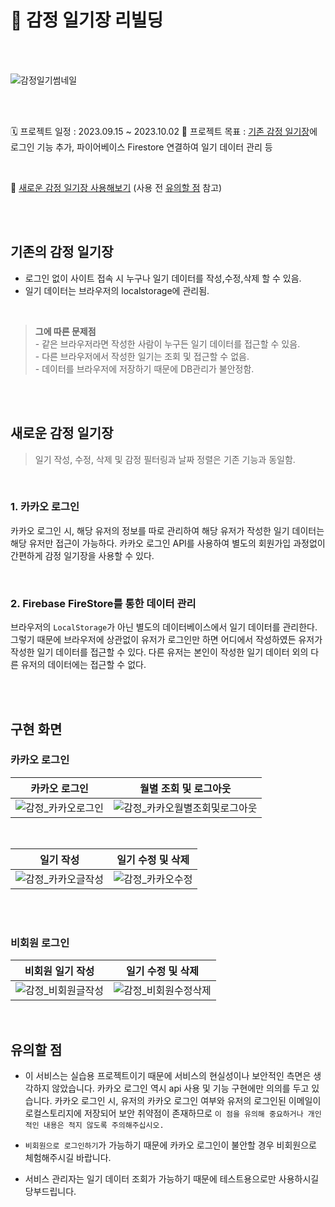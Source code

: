 # 💙 감정 일기장 리빌딩

<br/>
<br/>

![감정일기썸네일](https://github.com/eeeyooon/emotion-diary/assets/102462534/0e62639a-ac12-4033-8fcc-6165f261dbdf)

<br/>
<br/>

🗓 프로젝트 일정 : 2023.09.15 ~ 2023.10.02
🚀 프로젝트 목표 : [기존 감정 일기장](https://github.com/eeeyooon/emotion-diary)에 로그인 기능 추가, 파이어베이스 Firestore 연결하여 일기 데이터 관리 등

<br/>

💙 [새로운 감정 일기장 사용해보기](eeyooon-emotion-diary.web.app) (사용 전 [유의할 점]() 참고)

<br/>
<br/>

## 기존의 감정 일기장

- 로그인 없이 사이트 접속 시 누구나 일기 데이터를 작성,수정,삭제 할 수 있음.
- 일기 데이터는 브라우저의 localstorage에 관리됨.

<br/>

> **그에 따른 문제점** <br/> - 같은 브라우저라면 작성한 사람이 누구든 일기 데이터를 접근할 수 있음. <br/> - 다른 브라우저에서 작성한 일기는 조회 및 접근할 수 없음. <br/> - 데이터를 브라우저에 저장하기 때문에 DB관리가 불안정함. <br/>

<br/>
<br/>

## 새로운 감정 일기장

> 일기 작성, 수정, 삭제 및 감정 필터링과 날짜 정렬은 기존 기능과 동일함.

<br/>

### 1. 카카오 로그인

카카오 로그인 시, 해당 유저의 정보를 따로 관리하여 해당 유저가 작성한 일기 데이터는 해당 유저만 접근이 가능하다. 카카오 로그인 API를 사용하여 별도의 회원가입 과정없이 간편하게 감정 일기장을 사용할 수 있다.

<br/>

### 2. Firebase FireStore를 통한 데이터 관리

브라우저의 `LocalStorage`가 아닌 별도의 데이터베이스에서 일기 데이터를 관리한다. 그렇기 때문에 브라우저에 상관없이 유저가 로그인만 하면 어디에서 작성하였든 유저가 작성한 일기 데이터를 접근할 수 있다. 다른 유저는 본인이 작성한 일기 데이터 외의 다른 유저의 데이터에는 접근할 수 없다.

<br/>
<br/>

## 구현 화면

### 카카오 로그인

| 카카오 로그인                                                                                                                | 월별 조회 및 로그아웃                                                                                                                    |
| ---------------------------------------------------------------------------------------------------------------------------- | ---------------------------------------------------------------------------------------------------------------------------------------- |
| ![감정_카카오로그인](https://github.com/eeeyooon/Rebuild-EmotionDiary/assets/102462534/7b7cb613-aa5e-489a-9957-85c1ddc9522a) | ![감정_카카오월별조회및로그아웃](https://github.com/eeeyooon/Rebuild-EmotionDiary/assets/102462534/d0cac645-52d4-49ab-9709-65e0865bc12c) |

<br/>

| 일기 작성                                                                                                                    | 일기 수정 및 삭제                                                                                                          |
| ---------------------------------------------------------------------------------------------------------------------------- | -------------------------------------------------------------------------------------------------------------------------- |
| ![감정_카카오글작성](https://github.com/eeeyooon/Rebuild-EmotionDiary/assets/102462534/601f04e1-70a3-4930-8887-759fe7ac037c) | ![감정_카카오수정](https://github.com/eeeyooon/Rebuild-EmotionDiary/assets/102462534/cb837d98-b2a8-428b-8bf8-743ab0997a3e) |

<br/>
<br/>

### 비회원 로그인

| 비회원 일기 작성                                                                                                             | 일기 수정 및 삭제                                                                                                              |
| ---------------------------------------------------------------------------------------------------------------------------- | ------------------------------------------------------------------------------------------------------------------------------ |
| ![감정_비회원글작성](https://github.com/eeeyooon/Rebuild-EmotionDiary/assets/102462534/7f2d7efb-acac-4bea-8bd3-9be4c1f29281) | ![감정_비회원수정삭제](https://github.com/eeeyooon/Rebuild-EmotionDiary/assets/102462534/5688041a-7661-44af-903a-cbde5040b49e) |

<br/>

## 유의할 점

- 이 서비스는 실습용 프로젝트이기 때문에 서비스의 현실성이나 보안적인 측면은 생각하지 않았습니다. 카카오 로그인 역시 api 사용 및 기능 구현에만 의의를 두고 있습니다. 카카오 로그인 시, 유저의 카카오 로그인 여부와 유저의 로그인된 이메일이 로컬스토리지에 저장되어 보안 취약점이 존재하므로 `이 점을 유의해 중요하거나 개인적인 내용은 적지 않도록 주의해주십시오.`

- `비회원으로 로그인하기`가 가능하기 때문에 카카오 로그인이 불안할 경우 비회원으로 체험해주시길 바랍니다.

- 서비스 관리자는 일기 데이터 조회가 가능하기 때문에 테스트용으로만 사용하시길 당부드립니다.

<br/>
<br/>
